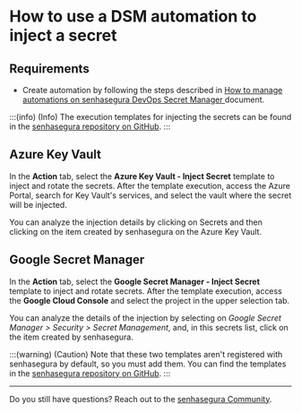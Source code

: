 # How to use a DSM automation to inject a secret

## Requirements

* Create automation by following the steps described in [How to manage automations on senhasegura DevOps Secret Manager ](/v3-32/docs/how-to-manage-automations-in-senhasegura-devops-secret-manager)document.

:::(info) (Info)
The execution templates for injecting the secrets can be found in the [senhasegura repository on GitHub](https://github.com/senhasegura/execution-templates).
:::

## Azure Key Vault

In the **Action** tab, select the **Azure Key Vault - Inject Secret** template to inject and rotate the secrets. After the template execution, access the Azure Portal, search for Key Vault's services, and select the vault where the secret will be injected.

You can analyze the injection details by clicking on Secrets and then clicking on the item created by senhasegura on the Azure Key Vault.

## Google Secret Manager

In the **Action** tab, select the **Google Secret Manager - Inject Secret** template to inject and rotate secrets. After the template execution, access the **Google Cloud Console** and select the project in the upper selection tab.

You can analyze the details of the injection by selecting on *Google Secret Manager > Security > Secret Management*, and, in this secrets list, click on the item created by senhasegura.

:::(warning) (Caution)
Note that these two templates aren't registered with senhasegura by default, so you must add them. You can find the templates in the [senhasegura repository on GitHub](https://github.com/senhasegura/execution-templates).
:::

---

Do you still have questions? Reach out to the [senhasegura Community](https://community.senhasegura.io/).